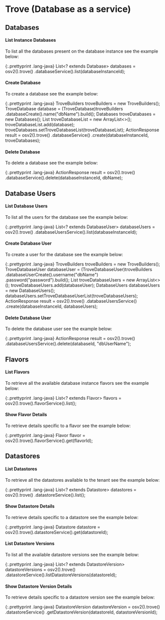 # Trove (Database as a service)

## Databases
#### List Instance Databases

To list all the databases present on the database instance see the example below:

{:.prettyprint .lang-java}
    List<? extends Database> databases = osv2().trove()
                .databaseService().list(databaseInstanceId);

#### Create Database

To create a database see the example below:

{:.prettyprint .lang-java}
    TroveBuilders troveBuilders = new TroveBuilders();
    TroveDatabase database = (TroveDatabase)troveBuilders
                .databaseCreate().name("dbName").build();
    Databases troveDatabases = new Databases();
    List<TroveDatabase> troveDatabaseList = new ArrayList<>();
    troveDatabaseList.add(database);
    troveDatabases.setTroveDatabaseList(troveDatabaseList);
    ActionResponse result = osv2().trove()
                .databaseService()
                .create(databaseInstanceId, troveDatabases);

#### Delete Database

To delete a database see the example below:

{:.prettyprint .lang-java}
    ActionResponse result = osv2().trove()
                .databaseService().delete(databaseInstanceId, dbName);



## Database Users
#### List Database Users

To list all the users for the database see the example below:

{:.prettyprint .lang-java}
    List<? extends DatabaseUser> databaseUsers = osv2().trove()
                .databaseUsersService().list(databaseInstanceId);

#### Create Database User

To create a user for the database see the example below:

{:.prettyprint .lang-java}
    TroveBuilders troveBuilders = new TroveBuilders();
    TroveDatabaseUser databaseUser = (TroveDatabaseUser)troveBuilders
                .databaseUserCreate().username("dbName")
                .password("password").build();
    List<TroveDatabaseUser> troveDatabaseUsers = new ArrayList<>();
    troveDatabaseUsers.add(databaseUser);
    DatabaseUsers databaseUsers = new DatabaseUsers();
    databaseUsers.setTroveDatabaseUserList(troveDatabaseUsers);
    ActionResponse result = osv2().trove()
                .databaseUsersService()
                .create(databaseInstanceId, databaseUsers);

#### Delete Database User

To delete the database user see the example below:

{:.prettyprint .lang-java}
    ActionResponse result = osv2().trove()
                .databaseUsersService().delete(databaseId, "dbUserName");



## Flavors
#### List Flavors

To retrieve all the available database instance flavors see the example below:

{:.prettyprint .lang-java}
    List<? extends Flavor> flavors = osv2().trove().flavorService().list();

#### Show Flavor Details

To retrieve details specific to a flavor see the example below:

{:.prettyprint .lang-java}
    Flavor flavor = osv2().trove().flavorService().get(flavorId);



## Datastores
#### List Datastores

To retrieve all the datastores available to the tenant see the example below:

{:.prettyprint .lang-java}
    List<? extends Datastore> datastores = osv2().trove()
                .datastoreService().list();

#### Show Datastore Details

To retrieve details specific to a datastore see the example below:

{:.prettyprint .lang-java}
    Datastore datastore = osv2().trove().datastoreService().get(datastoreId);

#### List Datastore Versions

To list all the available datastore versions see the example below:

{:.prettyprint .lang-java}
    List<? extends DatastoreVersion> datastoreVersions = osv2().trove()
                .datastoreService().listDatastoreVersions(datastoreId);

#### Show Datastore Version Details

To retrieve details specific to a datastore version see the example below:

{:.prettyprint .lang-java}
    DatastoreVersion datastoreVersion = osv2().trove()
                .datastoreService()
                .getDatastoreVersion(datastoreId, datastoreVersionId);

